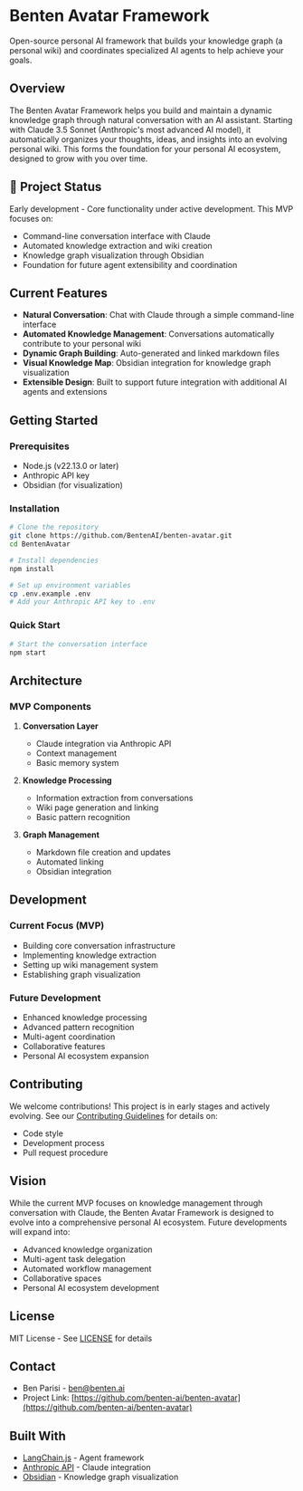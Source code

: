 # Benten Avatar Framework

Open-source personal AI framework that builds your knowledge graph (a personal wiki) and coordinates specialized AI agents to help achieve your goals.

## Overview
The Benten Avatar Framework helps you build and maintain a dynamic knowledge graph through natural conversation with an AI assistant. Starting with Claude 3.5 Sonnet (Anthropic's most advanced AI model), it automatically organizes your thoughts, ideas, and insights into an evolving personal wiki. This forms the foundation for your personal AI ecosystem, designed to grow with you over time.

## 🚧 Project Status
Early development - Core functionality under active development. This MVP focuses on:
- Command-line conversation interface with Claude
- Automated knowledge extraction and wiki creation
- Knowledge graph visualization through Obsidian
- Foundation for future agent extensibility and coordination

## Current Features
- **Natural Conversation**: Chat with Claude through a simple command-line interface
- **Automated Knowledge Management**: Conversations automatically contribute to your personal wiki
- **Dynamic Graph Building**: Auto-generated and linked markdown files
- **Visual Knowledge Map**: Obsidian integration for knowledge graph visualization
- **Extensible Design**: Built to support future integration with additional AI agents and extensions

## Getting Started

### Prerequisites
- Node.js (v22.13.0 or later)
- Anthropic API key
- Obsidian (for visualization)

### Installation
```bash
# Clone the repository
git clone https://github.com/BentenAI/benten-avatar.git
cd BentenAvatar

# Install dependencies
npm install

# Set up environment variables
cp .env.example .env
# Add your Anthropic API key to .env
```

### Quick Start
```bash
# Start the conversation interface
npm start
```

## Architecture

### MVP Components
1. **Conversation Layer**
   - Claude integration via Anthropic API
   - Context management
   - Basic memory system

2. **Knowledge Processing**
   - Information extraction from conversations
   - Wiki page generation and linking
   - Basic pattern recognition

3. **Graph Management**
   - Markdown file creation and updates
   - Automated linking
   - Obsidian integration

## Development

### Current Focus (MVP)
- Building core conversation infrastructure
- Implementing knowledge extraction
- Setting up wiki management system
- Establishing graph visualization

### Future Development
- Enhanced knowledge processing
- Advanced pattern recognition
- Multi-agent coordination
- Collaborative features
- Personal AI ecosystem expansion

## Contributing
We welcome contributions! This project is in early stages and actively evolving. See our [Contributing Guidelines](CONTRIBUTING.md) for details on:
- Code style
- Development process
- Pull request procedure

## Vision
While the current MVP focuses on knowledge management through conversation with Claude, the Benten Avatar Framework is designed to evolve into a comprehensive personal AI ecosystem. Future developments will expand into:
- Advanced knowledge organization
- Multi-agent task delegation
- Automated workflow management
- Collaborative spaces
- Personal AI ecosystem development

## License
MIT License - See [LICENSE](LICENSE) for details

## Contact
- Ben Parisi - ben@benten.ai
- Project Link: [https://github.com/benten-ai/benten-avatar](https://github.com/benten-ai/benten-avatar)

## Built With
- [LangChain.js](https://js.langchain.com/docs/introduction/) - Agent framework
- [Anthropic API](https://console.anthropic.com/) - Claude integration
- [Obsidian](https://obsidian.md/) - Knowledge graph visualization

